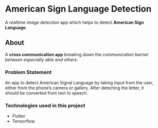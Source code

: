 # American Sign Language Detection

A _realtime image detection_ app which helps to detect **American Sign Language**.

## About

A **cross communication app** breaking down the *communication barrier between especially able and others*.

### Problem Statement

An app to detect American Signal Language by taking input from the user, either from the phone’s camera or gallery. After detecting the letter, it should be converted from text to speech.

### Technologies used in this project

- Flutter
- Tensorflow
